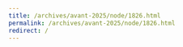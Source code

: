 ```yaml
---
title: /archives/avant-2025/node/1826.html
permalink: /archives/avant-2025/node/1826.html
redirect: /
---
```

